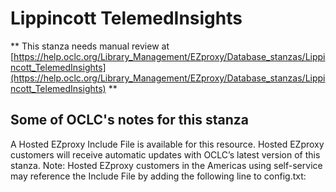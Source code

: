 # Lippincott TelemedInsights
** This stanza needs manual review at [https://help.oclc.org/Library_Management/EZproxy/Database_stanzas/Lippincott_TelemedInsights](https://help.oclc.org/Library_Management/EZproxy/Database_stanzas/Lippincott_TelemedInsights) **

## Some of OCLC's notes for this stanza

A Hosted EZproxy Include File is available for this resource. Hosted EZproxy customers will receive automatic updates with OCLC&rsquo;s latest version of this stanza. Note: Hosted EZproxy customers in the Americas using self-service may reference the Include File by adding the following line to config.txt:

&nbsp;

&nbsp;
